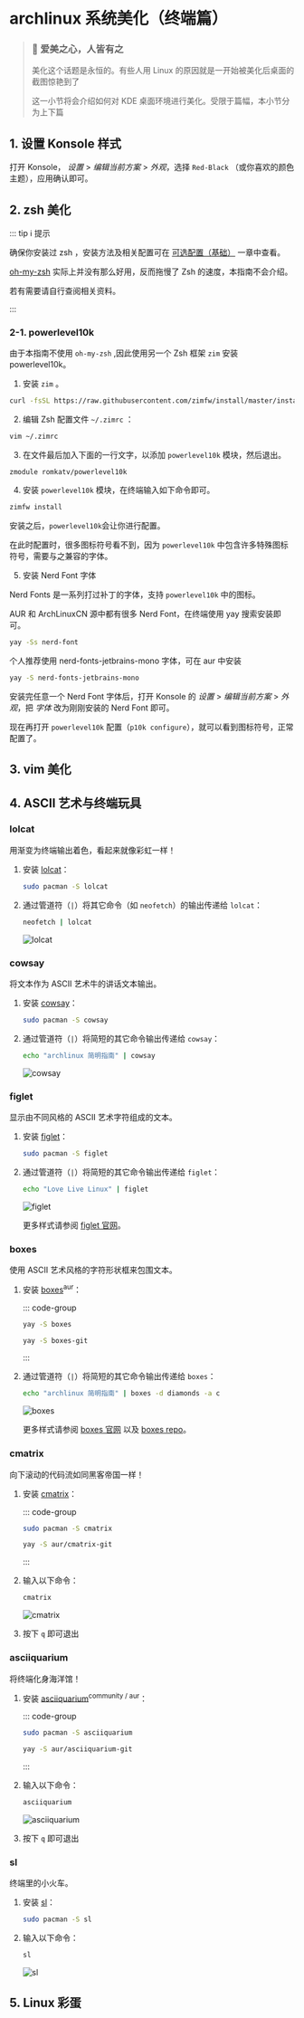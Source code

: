 # archlinux 系统美化（终端篇）

> ### 🌺 爱美之心，人皆有之
>
> 美化这个话题是永恒的。有些人用 Linux 的原因就是一开始被美化后桌面的截图惊艳到了
>
> 这一小节将会介绍如何对 KDE 桌面环境进行美化。受限于篇幅，本小节分为上下篇

## 1. 设置 Konsole 样式

打开 Konsole， _设置_ > _编辑当前方案_ > _外观_，选择 `Red-Black` （或你喜欢的颜色主题），应用确认即可。

## 2. zsh 美化

::: tip ℹ️ 提示

确保你安装过 zsh ，安装方法及相关配置可在 [可选配置（基础）](/guide/advanced/optional-cfg-1.html) 一章中查看。

[oh-my-zsh](https://ohmyz.sh/) 实际上并没有那么好用，反而拖慢了 Zsh 的速度，本指南不会介绍。

若有需要请自行查阅相关资料。

:::

### 2-1. powerlevel10k

由于本指南不使用 `oh-my-zsh` ,因此使用另一个 Zsh 框架 `zim` 安装 powerlevel10k。

1.  安装 `zim` 。

```sh
curl -fsSL https://raw.githubusercontent.com/zimfw/install/master/install.zsh | zsh
```

2.  编辑 Zsh 配置文件 `~/.zimrc` ：

```sh
vim ~/.zimrc
```

3.  在文件最后加入下面的一行文字，以添加 `powerlevel10k` 模块，然后退出。

```
zmodule romkatv/powerlevel10k
```

4.  安装 `powerlevel10k` 模块，在终端输入如下命令即可。

```sh
zimfw install
```

安装之后，`powerlevel10k`会让你进行配置。

在此时配置时，很多图标符号看不到，因为 `powerlevel10k` 中包含许多特殊图标符号，需要与之兼容的字体。

5.  安装 Nerd Font 字体

Nerd Fonts 是一系列打过补丁的字体，支持 `powerlevel10k` 中的图标。

AUR 和 ArchLinuxCN 源中都有很多 Nerd Font，在终端使用 yay 搜索安装即可。

```sh
yay -Ss nerd-font
```

个人推荐使用 nerd-fonts-jetbrains-mono 字体，可在 aur 中安装

```sh
yay -S nerd-fonts-jetbrains-mono
```

安装完任意一个 Nerd Font 字体后，打开 Konsole 的 _设置_ > _编辑当前方案_ > _外观_，把 _字体_ 改为刚刚安装的 Nerd Font 即可。

现在再打开 `powerlevel10k` 配置（`p10k configure`），就可以看到图标符号，正常配置了。

## 3. vim 美化

## 4. ASCII 艺术与终端玩具

### lolcat

用渐变为终端输出着色，看起来就像彩虹一样！

1. 安装 [lolcat](https://archlinux.org/packages/community/any/lolcat/)：

   ```bash
   sudo pacman -S lolcat
   ```

2. 通过管道符（`|`）将其它命令（如 `neofetch`）的输出传递给 `lolcat`：

   ```bash
   neofetch | lolcat
   ```

   ![lolcat](../../assets/guide/advanced/beauty/lolcat.png)

### cowsay

将文本作为 ASCII 艺术牛的讲话文本输出。

1. 安装 [cowsay](https://archlinux.org/packages/extra/any/cowsay/)：

   ```bash
   sudo pacman -S cowsay
   ```

2. 通过管道符（`|`）将简短的其它命令输出传递给 `cowsay`：

   ```bash
   echo "archlinux 简明指南" | cowsay
   ```

   ![cowsay](../../assets/guide/advanced/beauty/cowsay.png)

### figlet

显示由不同风格的 ASCII 艺术字符组成的文本。

1. 安装 [figlet](https://archlinux.org/packages/extra/x86_64/figlet/)：

   ```bash
   sudo pacman -S figlet
   ```

2. 通过管道符（`|`）将简短的其它命令输出传递给 `figlet`：

   ```bash
   echo "Love Live Linux" | figlet
   ```

   ![figlet](../../assets/guide/advanced/beauty/figlet.png)

   更多样式请参阅 [figlet 官网](http://www.figlet.org/)。

### boxes

使用 ASCII 艺术风格的字符形状框来包围文本。

1. 安装 [boxes](https://archlinux.org/packages/extra/any/cowsay/)<sup>aur</sup>：

   ::: code-group

   ```bash [aur]
   yay -S boxes
   ```

   ```bash [aur (git)]
   yay -S boxes-git
   ```

   :::

2. 通过管道符（`|`）将简短的其它命令输出传递给 `boxes`：

   ```bash
   echo "archlinux 简明指南" | boxes -d diamonds -a c
   ```

   ![boxes](../../assets/guide/advanced/beauty/boxes.png)

   更多样式请参阅 [boxes 官网](https://boxes.thomasjensen.com/) 以及 [boxes repo](https://github.com/ascii-boxes/boxes)。

### cmatrix

向下滚动的代码流如同黑客帝国一样！

1. 安装 [cmatrix](https://archlinux.org/packages/community/x86_64/cmatrix/)：

   ::: code-group

   ```bash [community]
   sudo pacman -S cmatrix
   ```

   ```bash aur (git)
   yay -S aur/cmatrix-git
   ```

   :::

2. 输入以下命令：

   ```bash
   cmatrix
   ```

   ![cmatrix](../../assets/guide/advanced/beauty/cmatrix.png)

3. 按下 `q` 即可退出

### asciiquarium

将终端化身海洋馆！

1. 安装 [asciiquarium](https://archlinux.org/packages/community/any/asciiquarium/)<sup>community / aur</sup>：

   ::: code-group

   ```bash [community]
   sudo pacman -S asciiquarium
   ```

   ```bash [aur (git)]
   yay -S aur/asciiquarium-git
   ```

   :::

2. 输入以下命令：

   ```bash
   asciiquarium
   ```

   ![asciiquarium](../../assets/guide/advanced/beauty/asciiquarium.png)

3. 按下 `q` 即可退出

### sl

终端里的小火车。

1. 安装 [sl](https://archlinux.org/packages/community/x86_64/sl/)：

   ```bash
   sudo pacman -S sl
   ```

2. 输入以下命令：

   ```bash
   sl
   ```

   ![sl](../../assets/guide/advanced/beauty/sl.png)

## 5. Linux 彩蛋
